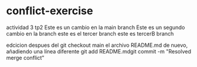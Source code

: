 # conflict-exercise
actividad 3 tp2
 Este es un cambio en la main branch
 Este es un segundo cambio en la branch
 este es el tercer branch
 este es tercerB branch
 
edcicion despues del git checkout main el archivo README.md de nuevo, añadiendo una línea diferente
git add README.mdgit commit -m "Resolved merge conflict"
 
